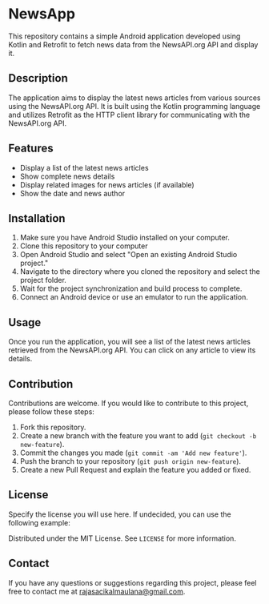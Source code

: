 # NewsApp

This repository contains a simple Android application developed using Kotlin and Retrofit to fetch news data from the NewsAPI.org API and display it.

## Description

The application aims to display the latest news articles from various sources using the NewsAPI.org API. It is built using the Kotlin programming language and utilizes Retrofit as the HTTP client library for communicating with the NewsAPI.org API.

## Features

- Display a list of the latest news articles
- Show complete news details
- Display related images for news articles (if available)
- Show the date and news author

## Installation

1. Make sure you have Android Studio installed on your computer.
2. Clone this repository to your computer
3. Open Android Studio and select "Open an existing Android Studio project."
4. Navigate to the directory where you cloned the repository and select the project folder.
5. Wait for the project synchronization and build process to complete.
6. Connect an Android device or use an emulator to run the application.

## Usage

Once you run the application, you will see a list of the latest news articles retrieved from the NewsAPI.org API. You can click on any article to view its details. 

## Contribution

Contributions are welcome. If you would like to contribute to this project, please follow these steps:

1. Fork this repository.
2. Create a new branch with the feature you want to add (`git checkout -b new-feature`).
3. Commit the changes you made (`git commit -am 'Add new feature'`).
4. Push the branch to your repository (`git push origin new-feature`).
5. Create a new Pull Request and explain the feature you added or fixed.

## License

Specify the license you will use here. If undecided, you can use the following example:

Distributed under the MIT License. See `LICENSE` for more information.

## Contact

If you have any questions or suggestions regarding this project, please feel free to contact me at [rajasacikalmaulana@gmail.com](mailto:rajasacikalmaulana@gmail.com).
